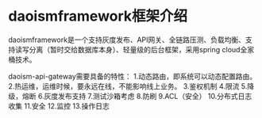 # daoismframework框架介绍

daoismframework是一个支持灰度发布、API网关、全链路压测、负载均衡、支持读写分离（暂时交给数据库本身）、轻量级的后台框架，采用spring cloud全家桶技术。

daoism-api-gateway需要具备的特性：
1.动态路由，即系统可以动态配置路由。
2.热运维，运维时候，要永远在线，不能影响线上业务。
3.鉴权机制
4.限流
5.降级，熔断
6.灰度发布支持
7.测试沙箱考虑
8.防刷
9.ACL（安全）
10.分布式日志收集
11.安全
12.监控
13.操作日志

